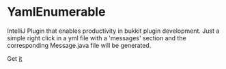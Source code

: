 # YamlEnumerable

IntelliJ Plugin that enables productivity in bukkit plugin development.
Just a simple right click in a yml file with a 'messages' section and the corresponding Message.java file will be generated.

Get <a href="https://plugins.jetbrains.com/plugin/20858-yamlenumerable">it</a>
